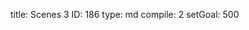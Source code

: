 title:          Scenes 3
ID:             186
type:           md
compile:        2
setGoal:        500


